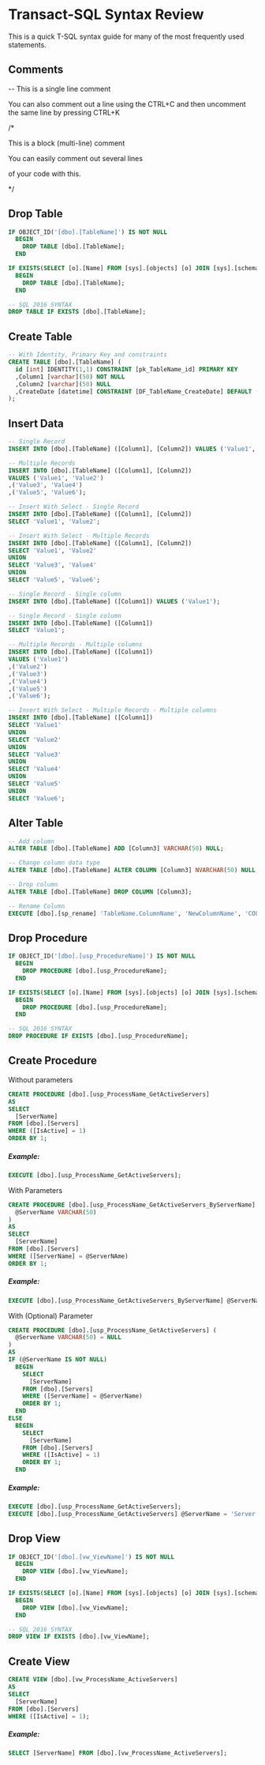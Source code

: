 # Transact-SQL Syntax Review

This is a quick T-SQL syntax guide for many of the most frequently used statements.

Comments 
--
-- This is a single line comment

You can also comment out a line using the CTRL+C and then uncomment the same line by pressing CTRL+K

/*
  
  This is a block (multi-line) comment

  You can easily comment out several lines

  of your code with this.

*/

Drop Table
--
```SQL
IF OBJECT_ID('[dbo].[TableName]') IS NOT NULL
  BEGIN
    DROP TABLE [dbo].[TableName];
  END

IF EXISTS(SELECT [o].[Name] FROM [sys].[objects] [o] JOIN [sys].[schemas] [s] ON [o].[schema_id] = [s].[schema_id] WHERE ([o].[Name] = 'TableName' AND [s].[name] = 'dbo' AND [o].[type] = 'U'))
  BEGIN
    DROP TABLE [dbo].[TableName];
  END

-- SQL 2016 SYNTAX
DROP TABLE IF EXISTS [dbo].[TableName];
```

Create Table
--
```SQL
-- With Identity, Primary Key and constraints
CREATE TABLE [dbo].[TableName] (
  id [int] IDENTITY(1,1) CONSTRAINT [pk_TableName_id] PRIMARY KEY
  ,Column1 [varchar](50) NOT NULL
  ,Column2 [varchar](50) NULL
  ,CreateDate [datetime] CONSTRAINT [DF_TableName_CreateDate] DEFAULT (GETDATE())
);
```

Insert Data
--
```SQL
-- Single Record
INSERT INTO [dbo].[TableName] ([Column1], [Column2]) VALUES ('Value1', 'Value2');

-- Multiple Records
INSERT INTO [dbo].[TableName] ([Column1], [Column2]) 
VALUES ('Value1', 'Value2')
,('Value3', 'Value4')
,('Value5', 'Value6');

-- Insert With Select - Single Record
INSERT INTO [dbo].[TableName] ([Column1], [Column2]) 
SELECT 'Value1', 'Value2';

-- Insert With Select - Multiple Records
INSERT INTO [dbo].[TableName] ([Column1], [Column2]) 
SELECT 'Value1', 'Value2'
UNION
SELECT 'Value3', 'Value4'
UNION
SELECT 'Value5', 'Value6';

-- Single Record - Single column
INSERT INTO [dbo].[TableName] ([Column1]) VALUES ('Value1');

-- Single Record - Single column
INSERT INTO [dbo].[TableName] ([Column1]) 
SELECT 'Value1';

-- Multiple Records - Multiple columns
INSERT INTO [dbo].[TableName] ([Column1]) 
VALUES ('Value1')
,('Value2')
,('Value3')
,('Value4')
,('Value5')
,('Value6');

-- Insert With Select - Multiple Records - Multiple columns
INSERT INTO [dbo].[TableName] ([Column1]) 
SELECT 'Value1'
UNION
SELECT 'Value2'
UNION
SELECT 'Value3'
UNION
SELECT 'Value4'
UNION
SELECT 'Value5'
UNION
SELECT 'Value6';

```

Alter Table
--
```SQL
-- Add column
ALTER TABLE [dbo].[TableName] ADD [Column3] VARCHAR(50) NULL;

-- Change column data type
ALTER TABLE [dbo].[TableName] ALTER COLUMN [Column3] NVARCHAR(50) NULL;

-- Drop column
ALTER TABLE [dbo].[TableName] DROP COLUMN [Column3];

-- Rename Column
EXECUTE [dbo].[sp_rename] 'TableName.ColumnName', 'NewColumnName', 'COLUMN';  
```

Drop Procedure
--
```SQL
IF OBJECT_ID('[dbo].[usp_ProcedureName]') IS NOT NULL
  BEGIN
    DROP PROCEDURE [dbo].[usp_ProcedureName];
  END

IF EXISTS(SELECT [o].[Name] FROM [sys].[objects] [o] JOIN [sys].[schemas] [s] ON [o].[schema_id] = [s].[schema_id] WHERE ([o].[Name] = 'usp_ProcedureName' AND [s].[name] = 'dbo' AND [o].[type] = 'P'))
  BEGIN
    DROP PROCEDURE [dbo].[usp_ProcedureName];
  END

-- SQL 2016 SYNTAX
DROP PROCEDURE IF EXISTS [dbo].[usp_ProcedureName];
```

Create Procedure
--
Without parameters

```SQL
CREATE PROCEDURE [dbo].[usp_ProcessName_GetActiveServers] 
AS
SELECT 
  [ServerName]
FROM [dbo].[Servers]
WHERE ([IsActive] = 1)
ORDER BY 1;
```
##### Example:
```SQL
EXECUTE [dbo].[usp_ProcessName_GetActiveServers];
```

With Parameters

```SQL
CREATE PROCEDURE [dbo].[usp_ProcessName_GetActiveServers_ByServerName] (
  @ServerName VARCHAR(50)
)
AS
SELECT 
  [ServerName]
FROM [dbo].[Servers]
WHERE ([ServerName] = @ServerNAme)
ORDER BY 1;
```
##### Example:
```SQL
EXECUTE [dbo].[usp_ProcessName_GetActiveServers_ByServerName] @ServerName = 'Server';
```

With (Optional) Parameter

```SQL
CREATE PROCEDURE [dbo].[usp_ProcessName_GetActiveServers] (
  @ServerName VARCHAR(50) = NULL
)
AS
IF (@ServerName IS NOT NULL)
  BEGIN
    SELECT 
      [ServerName]
    FROM [dbo].[Servers]
    WHERE ([ServerName] = @ServerName)
    ORDER BY 1;
  END
ELSE
  BEGIN
    SELECT 
      [ServerName]
    FROM [dbo].[Servers]
    WHERE ([IsActive] = 1)
    ORDER BY 1;
  END
```
##### Example:
```SQL
EXECUTE [dbo].[usp_ProcessName_GetActiveServers];
EXECUTE [dbo].[usp_ProcessName_GetActiveServers] @ServerName = 'Server';
```

Drop View
--
```SQL
IF OBJECT_ID('[dbo].[vw_ViewName]') IS NOT NULL
  BEGIN
    DROP VIEW [dbo].[vw_ViewName];
  END

IF EXISTS(SELECT [o].[Name] FROM [sys].[objects] [o] JOIN [sys].[schemas] [s] ON [o].[schema_id] = [s].[schema_id] WHERE ([o].[Name] = 'vw_ViewName' AND [s].[name] = 'dbo' AND [o].[type] = 'V'))
  BEGIN
    DROP VIEW [dbo].[vw_ViewName];
  END

-- SQL 2016 SYNTAX
DROP VIEW IF EXISTS [dbo].[vw_ViewName];
```

Create View
--
```SQL
CREATE VIEW [dbo].[vw_ProcessName_ActiveServers]
AS
SELECT 
  [ServerName]
FROM [dbo].[Servers]
WHERE ([IsActive] = 1);
```
##### Example:
```SQL
SELECT [ServerName] FROM [dbo].[vw_ProcessName_ActiveServers];
```
